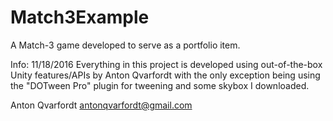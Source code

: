 # Match3Example
A Match-3 game developed to serve as a portfolio item.

Info:
11/18/2016
Everything in this project is developed using out-of-the-box Unity features/APIs by Anton Qvarfordt with the only exception being
using the "DOTween Pro" plugin for tweening and some skybox I downloaded.

Anton Qvarfordt
antonqvarfordt@gmail.com
